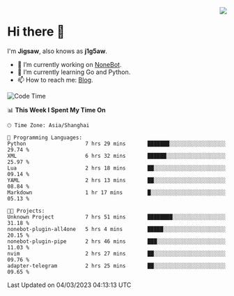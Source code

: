 <a href="#">
  <img align="right" src="https://github-readme-stats.vercel.app/api?username=j1g5awi&count_private=true&show_icons=true&title_color=80070B&text_color=B3B3B3&bg_color=212121&icon_color=80070B" />
</a>

# Hi there 👋

I'm **Jigsaw**, also knows as **j1g5aw**.

- 🔭 I’m currently working on [NoneBot](https://github.com/nonebot).
- 🌱 I’m currently learning Go and Python.
- 📫 How to reach me: [Blog](https://blog.maddestroyer.xyz/).

<!--START_SECTION:waka-->
![Code Time](http://img.shields.io/badge/Code%20Time-1%2C073%20hrs%2050%20mins-blue)

📊 **This Week I Spent My Time On** 

```text
🕑︎ Time Zone: Asia/Shanghai

💬 Programming Languages: 
Python                   7 hrs 29 mins       ███████░░░░░░░░░░░░░░░░░░   29.74 % 
XML                      6 hrs 32 mins       ██████░░░░░░░░░░░░░░░░░░░   25.97 % 
Lua                      2 hrs 18 mins       ██░░░░░░░░░░░░░░░░░░░░░░░   09.14 % 
YAML                     2 hrs 13 mins       ██░░░░░░░░░░░░░░░░░░░░░░░   08.84 % 
Markdown                 1 hr 17 mins        █░░░░░░░░░░░░░░░░░░░░░░░░   05.13 % 

🐱‍💻 Projects: 
Unknown Project          7 hrs 51 mins       ████████░░░░░░░░░░░░░░░░░   31.18 % 
nonebot-plugin-all4one   5 hrs 4 mins        █████░░░░░░░░░░░░░░░░░░░░   20.15 % 
nonebot-plugin-pipe      2 hrs 46 mins       ███░░░░░░░░░░░░░░░░░░░░░░   11.03 % 
nvim                     2 hrs 27 mins       ██░░░░░░░░░░░░░░░░░░░░░░░   09.76 % 
adapter-telegram         2 hrs 25 mins       ██░░░░░░░░░░░░░░░░░░░░░░░   09.65 % 
```


 Last Updated on 04/03/2023 04:13:13 UTC
<!--END_SECTION:waka-->

